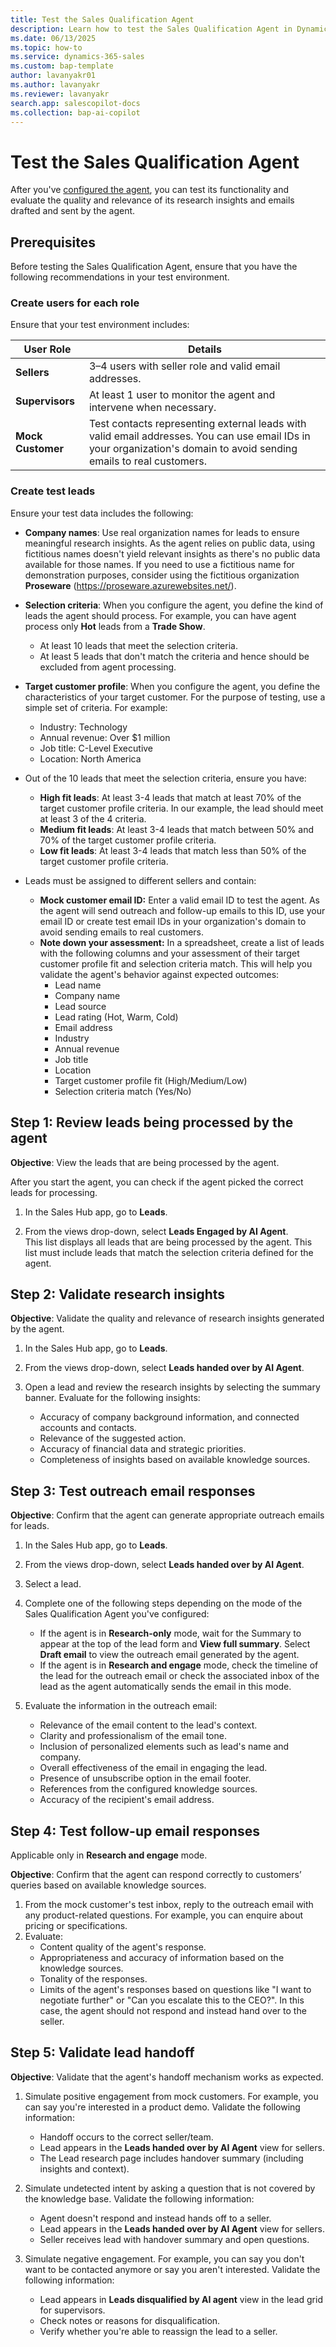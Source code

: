 ```yaml
---
title: Test the Sales Qualification Agent
description: Learn how to test the Sales Qualification Agent in Dynamics 365 Sales and evaluate its accuracy and performance.
ms.date: 06/13/2025
ms.topic: how-to
ms.service: dynamics-365-sales
ms.custom: bap-template
author: lavanyakr01
ms.author: lavanyakr
ms.reviewer: lavanyakr
search.app: salescopilot-docs
ms.collection: bap-ai-copilot
---
```


# Test the Sales Qualification Agent

After you've [configured the agent](configure-sales-qualification-agent.md), you can test its functionality and evaluate the quality and relevance of its research insights and emails drafted and sent by the agent.

## Prerequisites

Before testing the Sales Qualification Agent, ensure that you have the following recommendations in your test environment.  

### Create users for each role

Ensure that your test environment includes:

| User Role     | Details                                                                 |
|---------------|-------------------------------------------------------------------------|
| **Sellers**   | 3–4 users with seller role and valid email addresses.                  |
| **Supervisors** | At least 1 user to monitor the agent and intervene when necessary.   |
| **Mock Customer** | Test contacts representing external leads with valid email addresses. You can use email IDs in your organization's domain to avoid sending emails to real customers. |

### Create test leads

Ensure your test data includes the following:

- **Company names**: Use real organization names for leads to ensure meaningful research insights. As the agent relies on public data, using fictitious names doesn't yield relevant insights as there's no public data available for those names. If you need to use a fictitious name for demonstration purposes, consider using the fictitious organization **Proseware** (https://proseware.azurewebsites.net/).

- **Selection criteria**: When you configure the agent, you define the kind of leads the agent should process. For example, you can have agent process only **Hot** leads from a **Trade Show**. 
    - At least 10 leads that meet the selection criteria.
    - At least 5 leads that don't match the criteria and hence should be excluded from agent processing.
- **Target customer profile**: When you configure the agent, you define the characteristics of your target customer. For the purpose of testing, use a simple set of criteria. For example:
  - Industry: Technology
  - Annual revenue: Over $1 million
  - Job title: C-Level Executive
  - Location: North America
-  Out of the 10 leads that meet the selection criteria, ensure you have:

    - **High fit leads**: At least 3-4 leads that match at least 70% of the target customer profile criteria. In our example, the lead should meet at least 3 of the 4 criteria.
    - **Medium fit leads**: At least 3-4 leads that match between 50% and 70% of the target customer profile criteria.
    - **Low fit leads**: At least 3-4 leads that match less than 50% of the target customer profile criteria.

- Leads must be assigned to different sellers and contain:
  - **Mock customer email ID:** Enter a valid email ID to test the agent. As the agent will send outreach and follow-up emails to this ID, use your email ID or create test email IDs in your organization's domain to avoid sending emails to real customers.
  - **Note down your assessment:** In a spreadsheet, create a list of leads with the following columns and your assessment of their target customer profile fit and selection criteria match. This will help you validate the agent's behavior against expected outcomes:
    - Lead name
    - Company name
    - Lead source
    - Lead rating (Hot, Warm, Cold)
    - Email address
    - Industry
    - Annual revenue
    - Job title
    - Location
    - Target customer profile fit (High/Medium/Low)
    - Selection criteria match (Yes/No)

## Step 1: Review leads being processed by the agent

**Objective**: View the leads that are being processed by the agent.

After you start the agent, you can check if the agent picked the correct leads for processing.

1. In the Sales Hub app, go to **Leads**.

1. From the views drop-down, select **Leads Engaged by AI Agent**.  
   This list displays all leads that are being processed by the agent. This list must include leads that match the selection criteria defined for the agent.

## Step 2: Validate research insights

**Objective**: Validate the quality and relevance of research insights generated by the agent.

1. In the Sales Hub app, go to **Leads**.  
1. From the views drop-down, select **Leads handed over by AI Agent**.  
1. Open a lead and review the research insights by selecting the summary banner. Evaluate for the following insights:  

   - Accuracy of company background information, and connected accounts and contacts.
   - Relevance of the suggested action.
   - Accuracy of financial data and strategic priorities.
   - Completeness of insights based on available knowledge sources.

## Step 3: Test outreach email responses

**Objective**: Confirm that the agent can generate appropriate outreach emails for leads.

1. In the Sales Hub app, go to **Leads**.  
1. From the views drop-down, select **Leads handed over by AI Agent**.  
1. Select a lead.  
1. Complete one of the following steps depending on the mode of the Sales Qualification Agent you've configured:  

   - If the agent is in **Research-only** mode, wait for the Summary to appear at the top of the lead form and **View full summary**. Select **Draft email** to view the outreach email generated by the agent.
   - If the agent is in **Research and engage** mode, check the timeline of the lead for the outreach email or check the associated inbox of the lead as the agent automatically sends the email in this mode.

1. Evaluate the information in the outreach email:  

   - Relevance of the email content to the lead's context.  
   - Clarity and professionalism of the email tone.  
   - Inclusion of personalized elements such as lead's name and company.  
   - Overall effectiveness of the email in engaging the lead.  
   - Presence of unsubscribe option in the email footer.  
   - References from the configured knowledge sources.  
   - Accuracy of the recipient's email address.  

## Step 4: Test follow-up email responses  

Applicable only in **Research and engage** mode.

**Objective**: Confirm that the agent can respond correctly to customers’ queries based on available knowledge sources.

1. From the mock customer's test inbox, reply to the outreach email with any product-related questions. For example, you can enquire about pricing or specifications.
1. Evaluate:
    - Content quality of the agent's response.
    - Appropriateness and accuracy of information based on the knowledge sources.
    - Tonality of the responses.
    - Limits of the agent's responses based on questions like "I want to negotiate further" or "Can you escalate this to the CEO?". In this case, the agent should not respond and instead hand over to the seller.

## Step 5: Validate lead handoff

**Objective**: Validate that the agent's handoff mechanism works as expected.

1. Simulate positive engagement from mock customers. For example, you can say you're interested in a product demo. Validate the following information:  

    - Handoff occurs to the correct seller/team.  
    - Lead appears in the **Leads handed over by AI Agent** view for sellers.  
    - The Lead research page includes handover summary (including insights and context).  

1. Simulate undetected intent by asking a question that is not covered by the knowledge base. Validate the following information:  
  
    - Agent doesn't respond and instead hands off to a seller.  
    - Lead appears in the **Leads handed over by AI Agent** view for sellers.  
    - Seller receives lead with handover summary and open questions.  

1. Simulate negative engagement. For example, you can say you don't want to be contacted anymore or say you aren't interested. Validate the following information:  

    - Lead appears in **Leads disqualified by AI agent** view in the lead grid for supervisors.  
    - Check notes or reasons for disqualification.  
    - Verify whether you're able to reassign the lead to a seller.  
